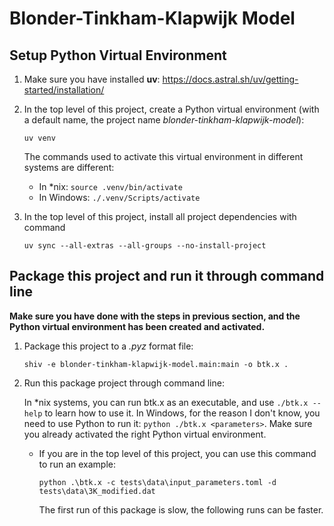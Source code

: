 # Blonder-Tinkham-Klapwijk Model

## Setup Python Virtual Environment

1. Make sure you have installed **uv**:
   <https://docs.astral.sh/uv/getting-started/installation/>

2. In the top level of this project, create a Python virtual environment (with a
   default name, the project name *blonder-tinkham-klapwijk-model*):

   ```shell
   uv venv
   ```
   
   The commands used to activate this virtual environment in different systems
   are different:

   - In *nix: `source .venv/bin/activate`
   - In Windows: `./.venv/Scripts/activate`

3. In the top level of this project, install all project dependencies with command

   ```shell
   uv sync --all-extras --all-groups --no-install-project
   ```

## Package this project and run it through command line

**Make sure you have done with the steps in previous section, and the Python
virtual environment has been created and activated.**

1. Package this project to a *.pyz* format file:

   ```shell
   shiv -e blonder-tinkham-klapwijk-model.main:main -o btk.x .
   ```
   
2. Run this package project through command line:

   In *nix systems, you can run btk.x as an executable, and use `./btk.x --help`
   to learn how to use it. In Windows, for the reason I don't know, you need to
   use Python to run it: `python ./btk.x <parameters>`. Make sure you already
   activated the right Python virtual environment.

   - If you are in the top level of this project, you can use this command to
     run an example:

     ```shell
     python .\btk.x -c tests\data\input_parameters.toml -d tests\data\3K_modified.dat 
     ```

     The first run of this package is slow, the following runs can be faster.
   